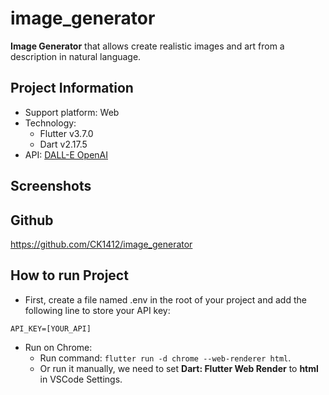 # image_generator

**Image Generator** that allows create realistic images and art from a description in natural language.

## Project Information

- Support platform: Web
- Technology:
    - Flutter v3.7.0
    - Dart v2.17.5
- API: [DALL-E OpenAI](https://platform.openai.com/docs/api-reference/images/create)

## Screenshots

## Github

https://github.com/CK1412/image_generator

## How to run Project

- First, create a file named .env in the root of your project and add the following line to store your API key:

```env
API_KEY=[YOUR_API]   
```

- Run on Chrome: 
    - Run command: `flutter run -d chrome --web-renderer html`.
    - Or run it manually, we need to set **Dart: Flutter Web Render** to **html** in VSCode Settings.